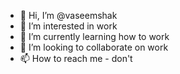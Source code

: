 - 👋 Hi, I’m @vaseemshak
- 👀 I’m interested in work
- 🌱 I’m currently learning how to work
- 💞️ I’m looking to collaborate on work
- 📫 How to reach me - don't

<!---
vaseemshak/vaseemshak is a ✨ special ✨ repository because its `README.md` (this file) appears on your GitHub profile.
You can click the Preview link to take a look at your changes.
--->
